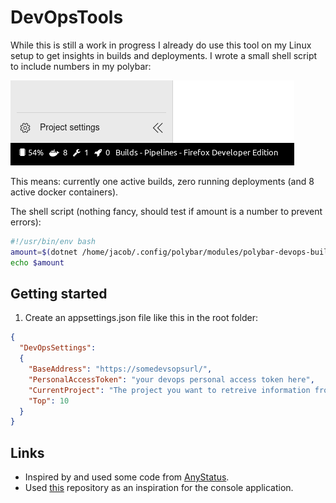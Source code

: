 # DevOpsTools

While this is still a work in progress I already do use this tool on my Linux setup to get insights in builds and deployments. I wrote a small shell script to include numbers in my polybar:

![test](assets/screenshot-01.png)

This means: currently one active builds, zero running deployments (and 8 active docker containers).

The shell script (nothing fancy, should test if amount is a number to prevent errors):

```bash
#!/usr/bin/env bash
amount=$(dotnet /home/jacob/.config/polybar/modules/polybar-devops-builds/DevOpsTools.CLI.dll $@ -o AmountOnly)
echo $amount
```

## Getting started

1. Create an appsettings.json file like this in the root folder:

```json
{
  "DevOpsSettings":
  {
    "BaseAddress": "https://somedevsopsurl/",
    "PersonalAccessToken": "your devops personal access token here",
    "CurrentProject": "The project you want to retreive information from",
    "Top": 10
  }
}
```

## Links

- Inspired by and used some code from [AnyStatus](https://github.com/AnyStatus/AzureDevOps).
- Used [this](https://github.com/garoyeri/sample-console-app-net-core-01) repository as an inspiration for the console application.